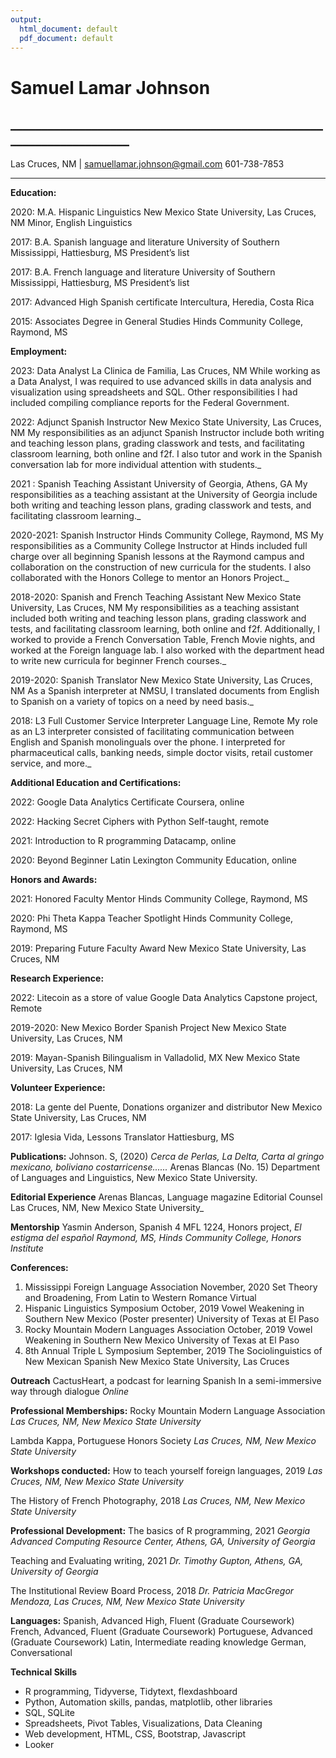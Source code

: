 ```yaml
---
output:
  html_document: default
  pdf_document: default
---
```

# Samuel Lamar Johnson

## _____________________________________________________________________


Las Cruces, NM | samuellamar.johnson@gmail.com
601-738-7853
_____________________________________________________________________

**Education:**

2020: M.A. Hispanic Linguistics
New Mexico State University, Las Cruces, NM
Minor, English Linguistics

2017: B.A. Spanish language and literature
University of Southern Mississippi, Hattiesburg, MS
President’s list

2017: B.A. French language and literature
University of Southern Mississippi, Hattiesburg, MS
President’s list

2017: Advanced High Spanish certificate
Intercultura, Heredia, Costa Rica

2015: Associates Degree in General Studies
Hinds Community College, Raymond, MS

**Employment:**

2023: Data Analyst
La Clinica de Familia, Las Cruces, NM
While working as a Data Analyst, I was required to use advanced skills in data analysis and visualization using spreadsheets and SQL. Other responsibilities I had included compiling compliance reports for the Federal Government.

2022: Adjunct Spanish Instructor
New Mexico State University, Las Cruces, NM
My responsibilities as an adjunct Spanish Instructor include both writing and
teaching lesson plans, grading classwork and tests, and facilitating classroom
learning, both online and f2f. I also tutor and work in the Spanish
conversation lab for more individual attention with students._

2021 : Spanish Teaching Assistant
University of Georgia, Athens, GA
My responsibilities as a teaching assistant at the University of Georgia
include both writing and teaching lesson plans, grading classwork and tests,
and facilitating classroom learning._

2020-2021: Spanish Instructor
Hinds Community College, Raymond, MS
My responsibilities as a Community College Instructor at Hinds included full
charge over all beginning Spanish lessons at the Raymond campus and
collaboration on the construction of new curricula for the students. I also
collaborated with the Honors College to mentor an Honors Project._

2018-2020: Spanish and French Teaching Assistant
New Mexico State University, Las Cruces, NM
My responsibilities as a teaching assistant included both writing and teaching
lesson plans, grading classwork and tests, and facilitating classroom
learning, both online and f2f. Additionally, I worked to provide a French
Conversation Table, French Movie nights, and worked at the Foreign
language lab. I also worked with the department head to write new curricula
for beginner French courses._

2019-2020: Spanish Translator
New Mexico State University, Las Cruces, NM
As a Spanish interpreter at NMSU, I translated documents from English to
Spanish on a variety of topics on a need by need basis._

2018: L3 Full Customer Service Interpreter
Language Line, Remote
My role as an L3 interpreter consisted of facilitating communication between
English and Spanish monolinguals over the phone. I interpreted for
pharmaceutical calls, banking needs, simple doctor visits, retail customer
service, and more._

**Additional Education and Certifications:**

2022: Google Data Analytics Certificate
Coursera, online

2022: Hacking Secret Ciphers with Python
Self-taught, remote

2021: Introduction to R programming
Datacamp, online

2020: Beyond Beginner Latin
Lexington Community Education, online

**Honors and Awards:**

2021: Honored Faculty Mentor
Hinds Community College, Raymond, MS

2020: Phi Theta Kappa Teacher Spotlight
Hinds Community College, Raymond, MS

2019: Preparing Future Faculty Award
New Mexico State University, Las Cruces, NM


**Research Experience:**

2022: Litecoin as a store of value
Google Data Analytics Capstone project, Remote

2019-2020: New Mexico Border Spanish Project
New Mexico State University, Las Cruces, NM

2019: Mayan-Spanish Bilingualism in Valladolid, MX
New Mexico State University, Las Cruces, NM

**Volunteer Experience:**

2018: La gente del Puente, Donations organizer and distributor
New Mexico State University, Las Cruces, NM

2017: Iglesia Vida, Lessons Translator
Hattiesburg, MS

**Publications:**
Johnson. S, (2020) _Cerca de Perlas, La Delta, Carta al gringo mexicano, boliviano
costarricense......_ Arenas Blancas (No. 15) Department of Languages and Linguistics,
New Mexico State University.

**Editorial Experience**
Arenas Blancas, Language magazine
Editorial Counsel
Las Cruces, NM, New Mexico State University_

**Mentorship**
Yasmin Anderson, Spanish 4 MFL 1224,
Honors project, _El estigma del español
Raymond, MS, Hinds Community College,
Honors Institute_

**Conferences:**
1. Mississippi Foreign Language Association
November, 2020
Set Theory and Broadening, From Latin to Western Romance
Virtual
2. Hispanic Linguistics Symposium
October, 2019
Vowel Weakening in Southern New Mexico (Poster presenter)
University of Texas at El Paso
3. Rocky Mountain Modern Languages Association
October, 2019
Vowel Weakening in Southern New Mexico
University of Texas at El Paso
4. 8th Annual Triple L Symposium
September, 2019
The Sociolinguistics of New Mexican Spanish
New Mexico State University, Las Cruces

**Outreach**
CactusHeart, a podcast for learning Spanish
In a semi-immersive way through dialogue
_Online_

**Professional Memberships:**
Rocky Mountain Modern Language Association
_Las Cruces, NM, New Mexico State University_

Lambda Kappa, Portuguese Honors Society
_Las Cruces, NM, New Mexico State University_

**Workshops conducted:**
How to teach yourself foreign languages, 2019
_Las Cruces, NM, New Mexico State University_

The History of French Photography, 2018
_Las Cruces, NM, New Mexico State University_

**Professional Development:**
The basics of R programming, 2021
_Georgia Advanced Computing Resource Center,
Athens, GA, University of Georgia_

Teaching and Evaluating writing, 2021
_Dr. Timothy Gupton,
Athens, GA, University of Georgia_

The Institutional Review Board Process, 2018
_Dr. Patricia MacGregor Mendoza,
Las Cruces, NM, New Mexico State University_

**Languages:**
Spanish, Advanced High, Fluent (Graduate Coursework)
French, Advanced, Fluent (Graduate Coursework)
Portuguese, Advanced (Graduate Coursework)
Latin, Intermediate reading knowledge
German, Conversational

**Technical Skills**

- R programming, Tidyverse, Tidytext, flexdashboard
- Python, Automation skills, pandas, matplotlib, other libraries
- SQL, SQLite
- Spreadsheets, Pivot Tables, Visualizations, Data Cleaning
- Web development, HTML, CSS, Bootstrap, Javascript
- Looker

